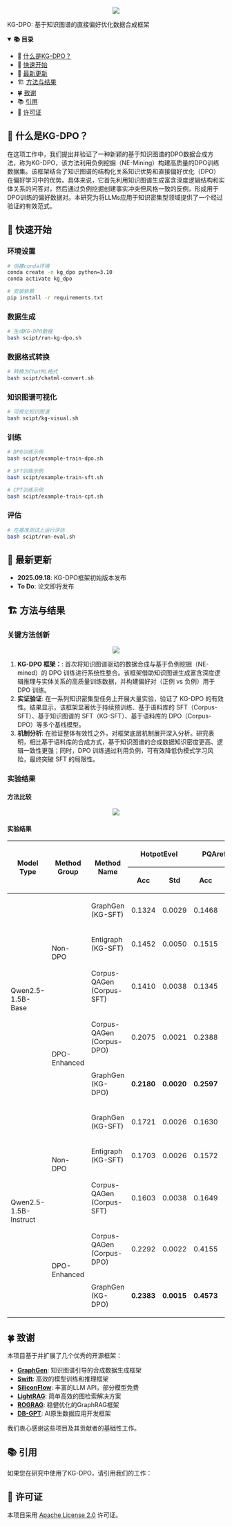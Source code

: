 <p align="center">
  <img src="./assets/kg-dpo.png"/>
</p>


<!-- icon -->

<!-- [![stars](https://img.shields.io/github/stars/open-sciencelab/KG-DPO.svg)](https://github.com/open-sciencelab/KG-DPO)
[![forks](https://img.shields.io/github/forks/open-sciencelab/KG-DPO.svg)](https://github.com/open-sciencelab/KG-DPO)
[![open issues](https://img.shields.io/github/issues-raw/open-sciencelab/KG-DPO)](https://github.com/open-sciencelab/KG-DPO/issues)
[![issue resolution](https://img.shields.io/github/issues-closed-raw/open-sciencelab/KG-DPO)](https://github.com/open-sciencelab/KG-DPO/issues)
[![documentation](https://img.shields.io/badge/docs-latest-blue)](https://kg-dpo-cookbook.readthedocs.io/en/latest/)
[![wechat](https://img.shields.io/badge/wechat-brightgreen?logo=wechat&logoColor=white)](https://cdn.vansin.top/internlm/dou.jpg)
[![arXiv](https://img.shields.io/badge/Paper-arXiv-white)](https://arxiv.org/abs/2505.20416)
[![Hugging Face](https://img.shields.io/badge/Paper-on%20HF-white?logo=huggingface&logoColor=yellow)](https://huggingface.co/papers/2505.20416) -->
KG-DPO: 基于知识图谱的直接偏好优化数据合成框架

<details open>
<summary><b>📚 目录</b></summary>

- 📝 [什么是KG-DPO？](#-什么是kg-dpo)
- 🚀 [快速开始](#-快速开始)
- 📌 [最新更新](#-最新更新)
- 🏗️ [方法与结果](#-方法与结果)
- 🍀 [致谢](#-致谢)
- 📚 [引用](#-引用)
- 📜 [许可证](#-许可证)

</details>

## 📝 什么是KG-DPO？

在这项工作中，我们提出并验证了一种新颖的基于知识图谱的DPO数据合成方法，称为KG-DPO，该方法利用负例挖掘（NE-Mining）构建高质量的DPO训练数据集。该框架结合了知识图谱的结构化关系知识优势和直接偏好优化（DPO）在偏好学习中的优势。具体来说，它首先利用知识图谱生成富含深度逻辑结构和实体关系的问答对，然后通过负例挖掘创建事实冲突但风格一致的反例，形成用于DPO训练的偏好数据对。本研究为将LLMs应用于知识密集型领域提供了一个经过验证的有效范式。

## 🚀 快速开始

### 环境设置

```bash
# 创建conda环境
conda create -n kg_dpo python=3.10
conda activate kg_dpo

# 安装依赖
pip install -r requirements.txt
```

### 数据生成

```bash
# 生成KG-DPO数据
bash scipt/run-kg-dpo.sh
```

### 数据格式转换

```bash
# 转换为ChatML格式
bash scipt/chatml-convert.sh
```

### 知识图谱可视化

```bash
# 可视化知识图谱
bash scipt/kg-visual.sh
```

### 训练

```bash
# DPO训练示例
bash scipt/example-train-dpo.sh

# SFT训练示例  
bash scipt/example-train-sft.sh

# CPT训练示例
bash scipt/example-train-cpt.sh
```

### 评估

```bash
# 在基准测试上运行评估
bash scipt/run-eval.sh
```

## 📌 最新更新

- **2025.09.18**: KG-DPO框架初始版本发布
- **To Do**: 论文即将发布

## 🏗️ 方法与结果

### 关键方法创新
<p align="center">
  <img src="./assets/method.png"/>
</p>

1. **KG-DPO 框架：**: 首次将知识图谱驱动的数据合成与基于负例挖掘（NE-mined）的 DPO 训练进行系统性整合。该框架借助知识图谱生成富含深度逻辑推理与实体关系的高质量训练数据，并构建偏好对（正例 vs 负例）用于 DPO 训练。
2. **实证验证**: 在一系列知识密集型任务上开展大量实验，验证了 KG-DPO 的有效性。结果显示，该框架显著优于持续预训练、基于语料库的 SFT（Corpus-SFT）、基于知识图谱的 SFT（KG-SFT）、基于语料库的 DPO（Corpus-DPO）等多个基线模型。
3. **机制分析**: 在验证整体有效性之外，对框架底层机制展开深入分析。研究表明，相比基于语料库的合成方式，基于知识图谱的合成数据知识密度更高、逻辑一致性更强；同时，DPO 训练通过利用负例，可有效降低伪模式学习风险，最终突破 SFT 的局限性。

### 实验结果
#### 方法比较
<p align="center">
  <img src="./assets/post-train-compare.png"/>
</p>


#### 实验结果
<table><thead><tr><th rowspan="2"><p>Model Type</p></th><th rowspan="2"><p>Method Group</p></th><th rowspan="2"><p>Method Name</p></th><th colspan="2"><p>HotpotEvel</p></th><th colspan="2"><p>PQArefEvel</p></th></tr><tr><th><p>Acc</p></th><th><p>Std</p></th><th><p>Acc</p></th><th><p>Std</p></th></tr></thead><tbody><tr><td rowspan="5"><p>Qwen2.5-1.5B-Base</p></td><td rowspan="3"><p>Non-DPO</p></td><td><p>GraphGen (KG-SFT)</p></td><td><p>0.1324</p></td><td><p>0.0029</p></td><td><p>0.1468</p></td><td><p>0.0029</p></td></tr><tr><td><p>Entigraph (KG-SFT)</p></td><td><p>0.1452</p></td><td><p>0.0050</p></td><td><p>0.1515</p></td><td><p>0.0081</p></td></tr><tr><td><p>Corpus-QAGen (Corpus-SFT)</p></td><td><p>0.1410</p></td><td><p>0.0038</p></td><td><p>0.1345</p></td><td><p>0.0032</p></td></tr><tr><td rowspan="2"><p>DPO-Enhanced</p></td><td><p>Corpus-QAGen (Corpus-DPO)</p></td><td><p>0.2075</p></td><td><p>0.0021</p></td><td><p>0.2388</p></td><td><p>0.0039</p></td></tr><tr><td><p>GraphGen (KG-DPO)</p></td><td><p><strong>0.2180</strong></p></td><td><p><strong>0.0020</strong></p></td><td><p><strong>0.2597</strong></p></td><td><p><strong>0.0027</strong></p></td></tr><tr><td rowspan="5"><p>Qwen2.5-1.5B-Instruct</p></td><td rowspan="3"><p>Non-DPO</p></td><td><p>GraphGen (KG-SFT)</p></td><td><p>0.1721</p></td><td><p>0.0026</p></td><td><p>0.1630</p></td><td><p>0.0047</p></td></tr><tr><td><p>Entigraph (KG-SFT)</p></td><td><p>0.1703</p></td><td><p>0.0026</p></td><td><p>0.1572</p></td><td><p>0.0034</p></td></tr><tr><td><p>Corpus-QAGen (Corpus-SFT)</p></td><td><p>0.1603</p></td><td><p>0.0038</p></td><td><p>0.1649</p></td><td><p>0.0029</p></td></tr><tr><td rowspan="2"><p>DPO-Enhanced</p></td><td><p>Corpus-QAGen (Corpus-DPO)</p></td><td><p>0.2292</p></td><td><p>0.0022</p></td><td><p>0.4155</p></td><td><p>0.0024</p></td></tr><tr><td><p>GraphGen (KG-DPO)</p></td><td><p><strong>0.2383</strong></p></td><td><p><strong>0.0015</strong></p></td><td><p><strong>0.4573</strong></p></td><td><p><strong>0.0019</strong></p></td></tr></tbody></table>

## 🍀 致谢

本项目基于并扩展了几个优秀的开源框架：

- **[GraphGen](https://github.com/open-sciencelab/GraphGen)**: 知识图谱引导的合成数据生成框架
- **[Swift](https://github.com/modelscope/swift)**: 高效的模型训练和推理框架
- **[SiliconFlow](https://siliconflow.cn)**: 丰富的LLM API，部分模型免费
- **[LightRAG](https://github.com/HKUDS/LightRAG)**: 简单高效的图检索解决方案
- **[ROGRAG](https://github.com/tpoisonooo/ROGRAG)**: 稳健优化的GraphRAG框架
- **[DB-GPT](https://github.com/eosphoros-ai/DB-GPT)**: AI原生数据应用开发框架

我们衷心感谢这些项目及其贡献者的基础性工作。

## 📚 引用

如果您在研究中使用了KG-DPO，请引用我们的工作：

<!-- ```bibtex
@misc{chen2025kgdpoenhancingllmswithknowledgegraphs,
      title={KG-DPO: Enhancing LLMs with Knowledge Graphs and Direct Preference Optimization}, 
      author={Zihong Chen and Wanli Jiang and Jinzhe Li and Zhonghang Yuan and Huanjun Kong and Wanli Ouyang and Nanqing Dong},
      year={2025},
      eprint={2505.20416},
      archivePrefix={arXiv},
      primaryClass={cs.CL},
      url={https://arxiv.org/abs/2505.20416}, 
}
``` -->

## 📜 许可证

本项目采用 [Apache License 2.0](LICENSE) 许可证。